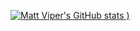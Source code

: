 [![Matt Viper's GitHub stats](https://github-readme-stats.vercel.app/api?username=MattViper&count_private=true)
)](https://github.com/MattViper/github-readme-stats)
